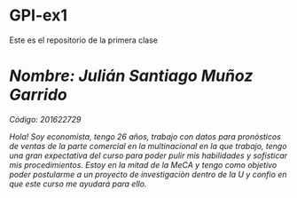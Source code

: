 # GPI-ex1
Este es el repositorio de la primera clase
# *Nombre: Julián Santiago Muñoz Garrido*
*Código: 201622729*



*Hola! Soy economista, tengo 26 años, trabajo con datos para pronósticos de ventas de la parte comercial en la multinacional en la que trabajo, tengo una gran expectativa del curso para poder pulir mis habilidades y sofisticar mis procedimientos. Estoy en la mitad de la MeCA y tengo como objetivo poder postularme a un proyecto de investigaciòn dentro de la U y confio en que este curso me ayudará para ello.*

